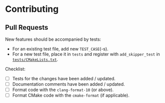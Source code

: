 # Contributing

## Pull Requests

New features should be accompanied by tests:
* For an existing test file, add new `TEST_CASE`(-s).
* For a new test file, place it in `tests` 
  and register with `add_skipper_test` in [`tests/CMakeLists.txt`](../tests/CMakeLists.txt).

Checklist:
- [ ] Tests for the changes have been added / updated.
- [ ] Documentation comments have been added / updated.
- [ ] Format code with the `clang-format-10` (or above).
- [ ] Format CMake code with the `cmake-format` (if applicable).
